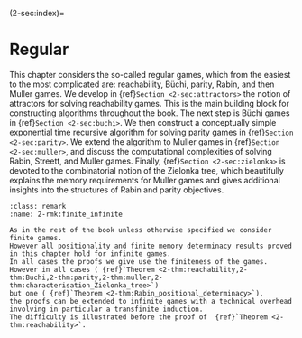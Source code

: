 (2-sec:index)=
# Regular




This chapter considers the so-called regular games, which from the easiest to the most complicated are: reachability, B&uuml;chi,
parity, Rabin, and then Muller games.
We develop in  {ref}`Section <2-sec:attractors>` the notion of attractors for solving reachability games. 
This is the main building block for constructing algorithms throughout the book.
The next step is B&uuml;chi games in  {ref}`Section <2-sec:buchi>`. 
We then construct a conceptually simple exponential time recursive algorithm for solving parity games in  {ref}`Section <2-sec:parity>`.
We extend the algorithm to Muller games in  {ref}`Section <2-sec:muller>`, and discuss the computational complexities of solving Rabin, Streett, and Muller games.
Finally,  {ref}`Section <2-sec:zielonka>` is devoted to the combinatorial notion of the Zielonka tree, 
which beautifully explains the memory requirements for Muller games and gives additional insights into the structures of Rabin and parity objectives.

```{admonition} Remark
:class: remark
:name: 2-rmk:finite_infinite

As in the rest of the book unless otherwise specified we consider finite games.
However all positionality and finite memory determinacy results proved in this chapter hold for infinite games.
In all cases the proofs we give use the finiteness of the games.
However in all cases ( {ref}`Theorem <2-thm:reachability,2-thm:Buchi,2-thm:parity,2-thm:muller,2-thm:characterisation_Zielonka_tree>`) 
but one ( {ref}`Theorem <2-thm:Rabin_positional_determinacy>`),
the proofs can be extended to infinite games with a technical overhead involving in particular a transfinite induction.
The difficulty is illustrated before the proof of  {ref}`Theorem <2-thm:reachability>`.

```















